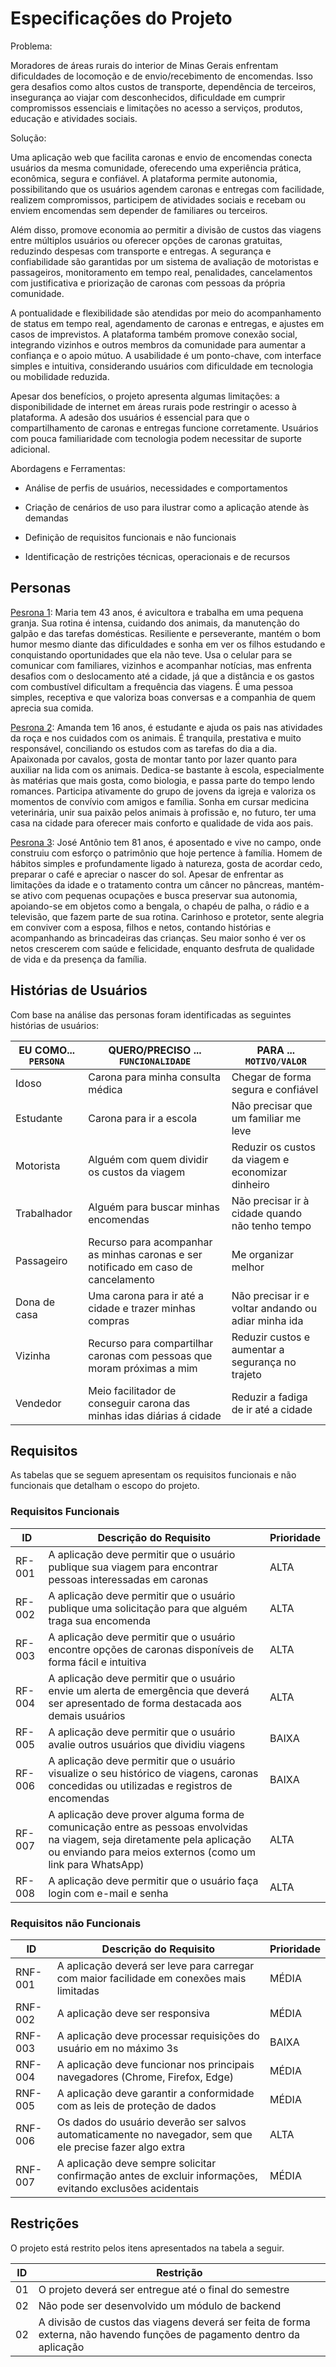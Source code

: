 # Especificações do Projeto

Problema:

Moradores de áreas rurais do interior de Minas Gerais enfrentam dificuldades de locomoção e de envio/recebimento de encomendas. Isso gera desafios como altos custos de transporte, dependência de terceiros, insegurança ao viajar com desconhecidos, dificuldade em cumprir compromissos essenciais e limitações no acesso a serviços, produtos, educação e atividades sociais.

Solução:

Uma aplicação web que facilita caronas e envio de encomendas conecta usuários da mesma comunidade, oferecendo uma experiência prática, econômica, segura e confiável. A plataforma permite autonomia, possibilitando que os usuários agendem caronas e entregas com facilidade, realizem compromissos, participem de atividades sociais e recebam ou enviem encomendas sem depender de familiares ou terceiros.

Além disso, promove economia ao permitir a divisão de custos das viagens entre múltiplos usuários ou oferecer opções de caronas gratuitas, reduzindo despesas com transporte e entregas. A segurança e confiabilidade são garantidas por um sistema de avaliação de motoristas e passageiros, monitoramento em tempo real, penalidades, cancelamentos com justificativa e priorização de caronas com pessoas da própria comunidade.

A pontualidade e flexibilidade são atendidas por meio do acompanhamento de status em tempo real, agendamento de caronas e entregas, e ajustes em casos de imprevistos. A plataforma também promove conexão social, integrando vizinhos e outros membros da comunidade para aumentar a confiança e o apoio mútuo. A usabilidade é um ponto-chave, com interface simples e intuitiva, considerando usuários com dificuldade em tecnologia ou mobilidade reduzida.

Apesar dos benefícios, o projeto apresenta algumas limitações: a disponibilidade de internet em áreas rurais pode restringir o acesso à plataforma. A adesão dos usuários é essencial para que o compartilhamento de caronas e entregas funcione corretamente. Usuários com pouca familiaridade com tecnologia podem necessitar de suporte adicional.

Abordagens e Ferramentas:

- Análise de perfis de usuários, necessidades e comportamentos

- Criação de cenários de uso para ilustrar como a aplicação atende às demandas

- Definição de requisitos funcionais e não funcionais

- Identificação de restrições técnicas, operacionais e de recursos

## Personas

[Pesrona 1](https://github.com/ICEI-PUC-Minas-PMV-SI/pmv-si-2025-2-pe1-t3-rota-mais/blob/main/docs/img/maria.png): Maria tem 43 anos, é avicultora e trabalha em uma pequena granja. Sua rotina é intensa, cuidando dos animais, da manutenção do galpão e das tarefas domésticas. Resiliente e perseverante, mantém o bom humor mesmo diante das dificuldades e sonha em ver os filhos estudando e conquistando oportunidades que ela não teve. Usa o celular para se comunicar com familiares, vizinhos e acompanhar notícias, mas enfrenta desafios com o deslocamento até a cidade, já que a distância e os gastos com combustível dificultam a frequência das viagens. É uma pessoa simples, receptiva e que valoriza boas conversas e a companhia de quem aprecia sua comida.

[Pesrona 2](https://github.com/ICEI-PUC-Minas-PMV-SI/pmv-si-2025-2-pe1-t3-rota-mais/blob/main/docs/img/amanda.jpeg): Amanda tem 16 anos, é estudante e ajuda os pais nas atividades da roça e nos cuidados com os animais. É tranquila, prestativa e muito responsável, conciliando os estudos com as tarefas do dia a dia. Apaixonada por cavalos, gosta de montar tanto por lazer quanto para auxiliar na lida com os animais. Dedica-se bastante à escola, especialmente às matérias que mais gosta, como biologia, e passa parte do tempo lendo romances. Participa ativamente do grupo de jovens da igreja e valoriza os momentos de convívio com amigos e família. Sonha em cursar medicina veterinária, unir sua paixão pelos animais à profissão e, no futuro, ter uma casa na cidade para oferecer mais conforto e qualidade de vida aos pais.

[Pesrona 3](https://github.com/ICEI-PUC-Minas-PMV-SI/pmv-si-2025-2-pe1-t3-rota-mais/blob/main/docs/img/jose_antonio.png): José Antônio tem 81 anos, é aposentado e vive no campo, onde construiu com esforço o patrimônio que hoje pertence à família. Homem de hábitos simples e profundamente ligado à natureza, gosta de acordar cedo, preparar o café e apreciar o nascer do sol. Apesar de enfrentar as limitações da idade e o tratamento contra um câncer no pâncreas, mantém-se ativo com pequenas ocupações e busca preservar sua autonomia, apoiando-se em objetos como a bengala, o chapéu de palha, o rádio e a televisão, que fazem parte de sua rotina. Carinhoso e protetor, sente alegria em conviver com a esposa, filhos e netos, contando histórias e acompanhando as brincadeiras das crianças. Seu maior sonho é ver os netos crescerem com saúde e felicidade, enquanto desfruta de qualidade de vida e da presença da família.

## Histórias de Usuários

Com base na análise das personas foram identificadas as seguintes histórias de usuários:

|EU COMO... `PERSONA`| QUERO/PRECISO ... `FUNCIONALIDADE`                                                 |PARA ... `MOTIVO/VALOR`                              |
|--------------------|------------------------------------------------------------------------------------|-----------------------------------------------------|
|Idoso               | Carona para minha consulta médica                                                  | Chegar de forma segura e confiável                  |
|Estudante           | Carona para ir a escola                                                            | Não precisar que um familiar me leve                |
|Motorista           | Alguém com quem dividir os custos da viagem                                        | Reduzir os custos da viagem e economizar dinheiro   |
|Trabalhador         | Alguém para buscar minhas encomendas                                               | Não precisar ir à cidade quando não tenho tempo     |
|Passageiro          | Recurso para acompanhar as minhas caronas e ser notificado em caso de cancelamento | Me organizar melhor                                 | 
|Dona de casa        | Uma carona para ir até a cidade e trazer minhas compras                            | Não precisar ir e voltar andando ou adiar minha ida |
|Vizinha             | Recurso para compartilhar caronas com pessoas que moram próximas a mim             | Reduzir custos e aumentar a segurança no trajeto    |
|Vendedor            | Meio facilitador de conseguir carona das minhas idas diárias á cidade              | Reduzir a fadiga de ir até a cidade                 |

## Requisitos

As tabelas que se seguem apresentam os requisitos funcionais e não funcionais que detalham o escopo do projeto.

### Requisitos Funcionais

|ID    | Descrição do Requisito  | Prioridade | 
|------|-----------------------------------------|----| 
|RF-001| A aplicação deve permitir que o usuário publique sua viagem para encontrar pessoas interessadas em caronas | ALTA |  
|RF-002| A aplicação deve permitir que o usuário publique uma solicitação para que alguém traga sua encomenda | ALTA | 
|RF-003| A aplicação deve permitir que o usuário encontre opções de caronas disponíveis de forma fácil e intuitiva | ALTA |
|RF-004| A aplicação deve permitir que o usuário envie um alerta de emergência que deverá ser apresentado de forma destacada aos demais usuários | ALTA |
|RF-005| A aplicação deve permitir que o usuário avalie outros usuários que dividiu viagens | BAIXA |
|RF-006| A aplicação deve permitir que o usuário visualize o seu histórico de viagens, caronas concedidas ou utilizadas e registros de encomendas | BAIXA |
|RF-007| A aplicação deve prover alguma forma de comunicação entre as pessoas envolvidas na viagem, seja diretamente pela aplicação ou enviando para meios externos (como um link para WhatsApp) | ALTA |
|RF-008| A aplicação deve permitir que o usuário faça login com e-mail e senha | ALTA |

### Requisitos não Funcionais

|ID     | Descrição do Requisito  |Prioridade |
|-------|-------------------------|----|
|RNF-001| A aplicação deverá ser leve para carregar com maior facilidade em conexões mais limitadas | MÉDIA |
|RNF-002| A aplicação deve ser responsiva | MÉDIA | 
|RNF-003| A aplicação deve processar requisições do usuário em no máximo 3s |  BAIXA |
|RNF-004| A aplicação deve funcionar nos principais navegadores (Chrome, Firefox, Edge) | MÉDIA |
|RNF-005| A aplicação deve garantir a conformidade com as leis de proteção de dados | MÉDIA |
|RNF-006| Os dados do usuário deverão ser salvos automaticamente no navegador, sem que ele precise fazer algo extra | ALTA |
|RNF-007| A aplicação deve sempre solicitar confirmação antes de excluir informações, evitando exclusões acidentais | MÉDIA |

## Restrições

O projeto está restrito pelos itens apresentados na tabela a seguir.

|ID| Restrição                                                                                                                      |
|--|--------------------------------------------------------------------------------------------------------------------------------|
|01| O projeto deverá ser entregue até o final do semestre                                                                          |
|02| Não pode ser desenvolvido um módulo de backend                                                                                 |
|02| A divisão de custos das viagens deverá ser feita de forma externa, não havendo funções de pagamento dentro da aplicação        |
